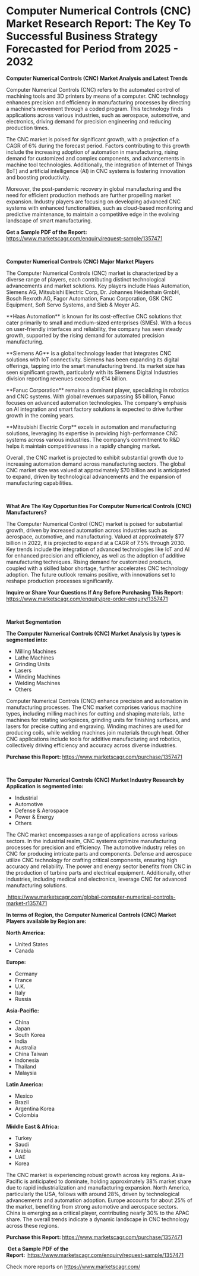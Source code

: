 <p><h1>Computer Numerical Controls (CNC) Market Research Report: The Key To Successful Business Strategy Forecasted for Period from 2025 - 2032</h1></p><p><strong>Computer Numerical Controls (CNC) Market Analysis and Latest Trends</strong></p>
<p><p>Computer Numerical Controls (CNC) refers to the automated control of machining tools and 3D printers by means of a computer. CNC technology enhances precision and efficiency in manufacturing processes by directing a machine's movement through a coded program. This technology finds applications across various industries, such as aerospace, automotive, and electronics, driving demand for precision engineering and reducing production times.</p><p>The CNC market is poised for significant growth, with a projection of a CAGR of 6% during the forecast period. Factors contributing to this growth include the increasing adoption of automation in manufacturing, rising demand for customized and complex components, and advancements in machine tool technologies. Additionally, the integration of Internet of Things (IoT) and artificial intelligence (AI) in CNC systems is fostering innovation and boosting productivity. </p><p>Moreover, the post-pandemic recovery in global manufacturing and the need for efficient production methods are further propelling market expansion. Industry players are focusing on developing advanced CNC systems with enhanced functionalities, such as cloud-based monitoring and predictive maintenance, to maintain a competitive edge in the evolving landscape of smart manufacturing.</p></p>
<p><strong>Get a Sample PDF of the Report:&nbsp;</strong> <a href="https://www.marketscagr.com/enquiry/request-sample/1357471?utm_campaign=3454&utm_medium=2&utm_source=Github&utm_content=ia&utm_term=06042025&utm_id=computer-numerical-controls-cnc">https://www.marketscagr.com/enquiry/request-sample/1357471</a></p>
<p>&nbsp;</p>
<p><strong>Computer Numerical Controls (CNC) Major Market Players</strong></p>
<p><p>The Computer Numerical Controls (CNC) market is characterized by a diverse range of players, each contributing distinct technological advancements and market solutions. Key players include Haas Automation, Siemens AG, Mitsubishi Electric Corp, Dr. Johannes Heidenhain GmbH, Bosch Rexroth AG, Fagor Automation, Fanuc Corporation, GSK CNC Equipment, Soft Servo Systems, and Sieb & Meyer AG.</p><p>**Haas Automation** is known for its cost-effective CNC solutions that cater primarily to small and medium-sized enterprises (SMEs). With a focus on user-friendly interfaces and reliability, the company has seen steady growth, supported by the rising demand for automated precision manufacturing.</p><p>**Siemens AG** is a global technology leader that integrates CNC solutions with IoT connectivity. Siemens has been expanding its digital offerings, tapping into the smart manufacturing trend. Its market size has seen significant growth, particularly with its Siemens Digital Industries division reporting revenues exceeding €14 billion.</p><p>**Fanuc Corporation** remains a dominant player, specializing in robotics and CNC systems. With global revenues surpassing $5 billion, Fanuc focuses on advanced automation technologies. The company's emphasis on AI integration and smart factory solutions is expected to drive further growth in the coming years.</p><p>**Mitsubishi Electric Corp** excels in automation and manufacturing solutions, leveraging its expertise in providing high-performance CNC systems across various industries. The company’s commitment to R&D helps it maintain competitiveness in a rapidly changing market.</p><p>Overall, the CNC market is projected to exhibit substantial growth due to increasing automation demand across manufacturing sectors. The global CNC market size was valued at approximately $70 billion and is anticipated to expand, driven by technological advancements and the expansion of manufacturing capabilities.</p></p>
<p>&nbsp;</p>
<p><strong>What Are The Key Opportunities For Computer Numerical Controls (CNC) Manufacturers?</strong></p>
<p><p>The Computer Numerical Control (CNC) market is poised for substantial growth, driven by increased automation across industries such as aerospace, automotive, and manufacturing. Valued at approximately $77 billion in 2022, it is projected to expand at a CAGR of 7.5% through 2030. Key trends include the integration of advanced technologies like IoT and AI for enhanced precision and efficiency, as well as the adoption of additive manufacturing techniques. Rising demand for customized products, coupled with a skilled labor shortage, further accelerates CNC technology adoption. The future outlook remains positive, with innovations set to reshape production processes significantly.</p></p>
<p><strong>Inquire or Share Your Questions If Any Before Purchasing This Report:</strong> <a href="https://www.marketscagr.com/enquiry/pre-order-enquiry/1357471?utm_campaign=3454&utm_medium=2&utm_source=Github&utm_content=ia&utm_term=06042025&utm_id=computer-numerical-controls-cnc">https://www.marketscagr.com/enquiry/pre-order-enquiry/1357471</a></p>
<p>&nbsp;</p>
<p><strong>Market Segmentation</strong></p>
<p><strong>The Computer Numerical Controls (CNC) Market Analysis by types is segmented into:</strong></p>
<p><ul><li>Milling Machines</li><li>Lathe Machines</li><li>Grinding Units</li><li>Lasers</li><li>Winding Machines</li><li>Welding Machines</li><li>Others</li></ul></p>
<p><p>Computer Numerical Controls (CNC) enhance precision and automation in manufacturing processes. The CNC market comprises various machine types, including milling machines for cutting and shaping materials, lathe machines for rotating workpieces, grinding units for finishing surfaces, and lasers for precise cutting and engraving. Winding machines are used for producing coils, while welding machines join materials through heat. Other CNC applications include tools for additive manufacturing and robotics, collectively driving efficiency and accuracy across diverse industries.</p></p>
<p><strong>Purchase this Report:&nbsp;</strong><a href="https://www.marketscagr.com/purchase/1357471?utm_campaign=3454&utm_medium=2&utm_source=Github&utm_content=ia&utm_term=06042025&utm_id=computer-numerical-controls-cnc">https://www.marketscagr.com/purchase/1357471</a></p>
<p>&nbsp;</p>
<p><strong>The Computer Numerical Controls (CNC) Market Industry Research by Application is segmented into:</strong></p>
<p><ul><li>Industrial</li><li>Automotive</li><li>Defense & Aerospace</li><li>Power & Energy</li><li>Others</li></ul></p>
<p><p>The CNC market encompasses a range of applications across various sectors. In the industrial realm, CNC systems optimize manufacturing processes for precision and efficiency. The automotive industry relies on CNC for producing intricate parts and components. Defense and aerospace utilize CNC technology for crafting critical components, ensuring high accuracy and reliability. The power and energy sector benefits from CNC in the production of turbine parts and electrical equipment. Additionally, other industries, including medical and electronics, leverage CNC for advanced manufacturing solutions.</p></p>
<p><a href="https://www.marketscagr.com/global-computer-numerical-controls-market-r1357471?utm_campaign=3454&utm_medium=2&utm_source=Github&utm_content=ia&utm_term=06042025&utm_id=computer-numerical-controls-cnc">&nbsp;https://www.marketscagr.com/global-computer-numerical-controls-market-r1357471</a></p>
<p><strong>In terms of Region, the Computer Numerical Controls (CNC) Market Players available by Region are:</strong></p>
<p>
    <p> <strong> North America: </strong>
        <ul>
            <li>United States</li>
            <li>Canada</li>
        </ul>
        </p> 
    <p> <strong> Europe: </strong>
        <ul>
            <li>Germany</li>
            <li>France</li>
            <li>U.K.</li>
            <li>Italy</li>
            <li>Russia</li>
        </ul>
        </p> 
    <p> <strong> Asia-Pacific: </strong>
        <ul>
            <li>China</li>
            <li>Japan</li>
            <li>South Korea</li>
            <li>India</li>
            <li>Australia</li>
            <li>China Taiwan</li>
            <li>Indonesia</li>
            <li>Thailand</li>
            <li>Malaysia</li>
        </ul>
        </p> 
    <p> <strong> Latin America: </strong>
        <ul>
            <li>Mexico</li>
            <li>Brazil</li>
            <li>Argentina Korea</li>
            <li>Colombia</li>
        </ul>
        </p> 
    <p> <strong> Middle East & Africa: </strong>
        <ul>
            <li>Turkey</li>
            <li>Saudi</li>
            <li>Arabia</li>
            <li>UAE</li>
            <li>Korea</li>
        </ul>
    </p>
    </p>
<p><p>The CNC market is experiencing robust growth across key regions. Asia-Pacific is anticipated to dominate, holding approximately 38% market share due to rapid industrialization and manufacturing expansion. North America, particularly the USA, follows with around 28%, driven by technological advancements and automation adoption. Europe accounts for about 25% of the market, benefiting from strong automotive and aerospace sectors. China is emerging as a critical player, contributing nearly 30% to the APAC share. The overall trends indicate a dynamic landscape in CNC technology across these regions.</p></p>
<p><strong>Purchase this Report: </strong><a href="https://www.marketscagr.com/purchase/1357471?utm_campaign=3454&utm_medium=2&utm_source=Github&utm_content=ia&utm_term=06042025&utm_id=computer-numerical-controls-cnc">https://www.marketscagr.com/purchase/1357471</a></p>
<p>&nbsp;<strong>Get a Sample PDF of the Report:&nbsp;&nbsp;</strong><a href="https://www.marketscagr.com/enquiry/request-sample/1357471?utm_campaign=3454&utm_medium=2&utm_source=Github&utm_content=ia&utm_term=06042025&utm_id=computer-numerical-controls-cnc">https://www.marketscagr.com/enquiry/request-sample/1357471</a></p>
<p><strong></strong></p>
<p>Check more reports on <a href="https://www.marketscagr.com/?utm_campaign=3454&utm_medium=2&utm_source=Github&utm_content=ia&utm_term=06042025&utm_id=computer-numerical-controls-cnc">https://www.marketscagr.com/</a></p>
